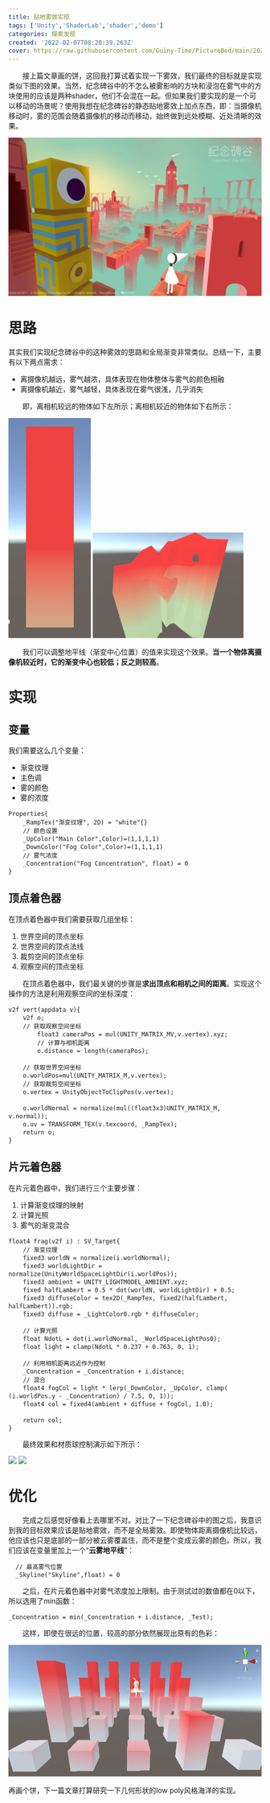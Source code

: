 ```yaml
---
title: 贴地雾效实现
tags: ['Unity','ShaderLab','shader','demo']
categories: 探索发现
created: '2022-02-07T08:20:39.263Z'
cover: https://raw.githubusercontent.com/Guiny-Time/PictureBed/main/20220207004948.png
---
```


&emsp;&emsp;接上篇文章画的饼，这回我打算试着实现一下雾效，我们最终的目标就是实现类似下图的效果。当然，纪念碑谷中的不怎么被雾影响的方块和浸泡在雾气中的方块使用的应该是两种shader，他们不会混在一起。但如果我们要实现的是一个可以移动的场景呢？使用我想在纪念碑谷的静态贴地雾效上加点东西，即：当摄像机移动时，雾的范围会随着摄像机的移动而移动，始终做到远处模糊、近处清晰的效果。

<img src="https://raw.githubusercontent.com/Guiny-Time/PictureBed/main/20220206022120.png"/>

# 思路
其实我们实现纪念碑谷中的这种雾效的思路和全局渐变非常类似。总结一下，主要有以下两点需求：
- 离摄像机越远，雾气越浓，具体表现在物体整体与雾气的颜色相融
- 离摄像机越近，雾气越轻，具体表现在雾气很浅，几乎消失

&emsp;&emsp;即，离相机较远的物体如下左所示；离相机较近的物体如下右所示：

<img src="https://raw.githubusercontent.com/Guiny-Time/PictureBed/main/20220206021225.png" style="display:inline"/> <img src="https://raw.githubusercontent.com/Guiny-Time/PictureBed/main/20220206021327.png" width=300 style="display:inline"/>

&emsp;&emsp;我们可以调整地平线（渐变中心位置）的值来实现这个效果。**当一个物体离摄像机较近时，它的渐变中心也较低；反之则较高**。

# 实现
## 变量
我们需要这么几个变量：
- 渐变纹理
- 主色调
- 雾的颜色
- 雾的浓度

```ShaderLab
Properties{
    _RampTex("渐变纹理", 2D) = "white"{}
    // 颜色设置
    _UpColor("Main Color",Color)=(1,1,1,1)
    _DownColor("Fog Color",Color)=(1,1,1,1)
    // 雾气浓度
    _Concentration("Fog Concentration", float) = 0
}
```

## 顶点着色器
在顶点着色器中我们需要获取几组坐标：
1. 世界空间的顶点坐标
2. 世界空间的顶点法线
3. 裁剪空间的顶点坐标
4. 观察空间的顶点坐标

&emsp;&emsp;在顶点着色器中，我们最关键的步骤是**求出顶点和相机之间的距离**。实现这个操作的方法是利用观察空间的坐标深度：
```ShaderLab
v2f vert(appdata v){
    v2f o;
    // 获取观察空间坐标
		float3 cameraPos = mul(UNITY_MATRIX_MV,v.vertex).xyz;
		// 计算与相机距离
		o.distance = length(cameraPos);
    
    // 获取世界空间坐标
    o.worldPos=mul(UNITY_MATRIX_M,v.vertex);
    // 获取裁剪空间坐标
    o.vertex = UnityObjectToClipPos(v.vertex);

    o.worldNormal = normalize(mul((float3x3)UNITY_MATRIX_M, v.normal));
    o.uv = TRANSFORM_TEX(v.texcoord, _RampTex);
    return o;
}
```

## 片元着色器
在片元着色器中，我们进行三个主要步骤：
1. 计算渐变纹理的映射
2. 计算光照
3. 雾气的渐变混合

```ShaderLab
float4 frag(v2f i) : SV_Target{
    // 渐变纹理
    fixed3 worldN = normalize(i.worldNormal);
    fixed3 worldLightDir = normalize(UnityWorldSpaceLightDir(i.worldPos));
    fixed3 ambient = UNITY_LIGHTMODEL_AMBIENT.xyz;
    fixed halfLambert = 0.5 * dot(worldN, worldLightDir) + 0.5;
    fixed3 diffuseColor = tex2D(_RampTex, fixed2(halfLambert, halfLambert)).rgb;
    fixed3 diffuse = _LightColor0.rgb * diffuseColor;

    // 计算光照
    float NdotL = dot(i.worldNormal, _WorldSpaceLightPos0);
    float light = clamp(NdotL * 0.237 + 0.763, 0, 1);

    // 利用相机距离远近作为控制
    _Concentration = _Concentration + i.distance;
    // 混合
    float4 fogCol = light * lerp(_DownColor, _UpColor, clamp( (i.worldPos.y - _Concentration) / 7.5, 0, 1));
    float4 col = fixed4(ambient + diffuse + fogCol, 1.0);
                
    return col;
}
```

&emsp;&emsp;最终效果和材质球控制演示如下所示：

<img src="https://raw.githubusercontent.com/Guiny-Time/PictureBed/main/%E8%BF%91%E5%9C%B0%E9%9B%BE.gif"/>
<img src="https://raw.githubusercontent.com/Guiny-Time/PictureBed/main/%E8%BF%91%E5%9C%B0%E9%9B%BE%E6%BC%94%E7%A4%BA.gif"/>

# 优化
&emsp;&emsp;完成之后感觉好像看上去哪里不对。对比了一下纪念碑谷中的图之后，我意识到我的目标效果应该是贴地雾效，而不是全局雾效。即使物体距离摄像机比较远，他应该也只是底部的一部分被云雾覆盖住，而不是整个变成云雾的颜色。所以，我们应该在变量里加上一个“**云雾地平线**”：
```ShaderLab
  // 最高雾气位置
  _Skyline("Skyline",float) = 0
```
&emsp;&emsp;之后，在片元着色器中对雾气浓度加上限制。由于测试过的数值都在0以下，所以选用了min函数：
```ShaderLab
_Concentration = min(_Concentration + i.distance, _Test);
```
&emsp;&emsp;这样，即使在很远的位置，较高的部分依然展现出原有的色彩：

<img src="https://raw.githubusercontent.com/Guiny-Time/PictureBed/main/20220207010914.png"/>

再画个饼，下一篇文章打算研究一下几何形状的low poly风格海洋的实现。
